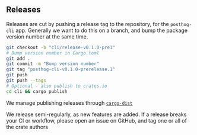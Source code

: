 ## Releases

Releases are cut by pushing a release tag to the repository, for the `posthog-cli` app. Generally we want to do this on a branch,
and bump the package version number at the same time.

```bash
git checkout -b "cli/release-v0.1.0-pre1"
# Bump version number in Cargo.toml
git add .
git commit -m "Bump version number"
git tag "posthog-cli-v0.1.0-prerelease.1"
git push
git push --tags
# Optional - also publish to crates.io
cd cli && cargo publish
```

We manage publishing releases through [`cargo-dist`](https://github.com/axodotdev/cargo-dist)

We release semi-regularly, as new features are added. If a release breaks your CI or workflow, please open an issue on GitHub, and tag one or all of the crate authors
